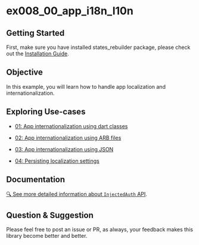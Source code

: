 # ex008_00_app_i18n_l10n

## Getting Started
First, make sure you have installed states_rebuilder package, please check out the [Installation Guide](https://github.com/GIfatahTH/states_rebuilder/tree/master/states_rebuilder_package#getting-started-with-states_rebuilder). 
<Br />


## Objective

In this example, you will learn how to handle app localization and internationalization.

## Exploring Use-cases

- [01: App internationalization using dart classes](./lib/ex_001_i18n_using_dart_class)
 
- [02: App internationalization using ARB files](./lib/ex_002_i18n_using_arb)

- [03: App internationalization using JSON](./lib/ex_003_i18n_using_json)

- [04: Persisting localization settings](./lib/ex_004_persisting_i18n_settings)

## Documentation
[🔍 See more detailed information about `InjectedAuth` API](https://github.com/GIfatahTH/states_rebuilder/wiki/home).


## Question & Suggestion
Please feel free to post an issue or PR, as always, your feedback makes this library become better and better.

